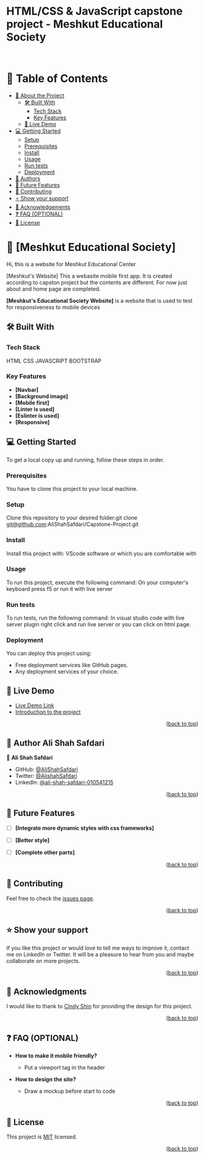 # HTML/CSS & JavaScript capstone project - Meshkut Educational Society
<a name="readme-top"></a>

<div align="center">
  <br/>

  <!-- <h3><b>Microverse README Template</b></h3> -->

</div>

<!-- TABLE OF CONTENTS -->

# 📗 Table of Contents

- [📖 About the Project](#about-project)
  - [🛠 Built With](#built-with)
    - [Tech Stack](#tech-stack)
    - [Key Features](#key-features)
  - [🚀 Live Demo](#live-demo)
- [💻 Getting Started](#getting-started)
  - [Setup](#setup)
  - [Prerequisites](#prerequisites)
  - [Install](#install)
  - [Usage](#usage)
  - [Run tests](#run-tests)
  - [Deployment](#triangular_flag_on_post-deployment)
- [👥 Authors](#authors)
- [🔭 Future Features](#future-features)
- [🤝 Contributing](#contributing)
- [⭐️ Show your support](#support)
- [🙏 Acknowledgements](#acknowledgements)
- [❓ FAQ (OPTIONAL)](#faq)
- [📝 License](#license)

<!-- PROJECT DESCRIPTION -->

# 📖 [Meshkut Educational Society]<a name="about-project"> 
Hi, this is a website for Meshkut Educational Center</a>

[Meshkut's Website] This a webasite mobile first app. It is created according to capston project but the contents are different. For now just about and home page are completed.

**[Meshkut's Educational Society Website]** is a website that is used to test for responsiveness to mobile devices

## 🛠 Built With <a name="HTML, CSS and JavaScript "></a>

### Tech Stack <a name="Front end"></a>
HTML
CSS
JAVASCRIPT
BOOTSTRAP

### Key Features 

- **[Navbar]**
- **[Background image]**
- **[Mobile first]**
- **[Linter is used]**
- **[Eslinter is used]**
- **[Responsive]**
<!-- GETTING STARTED -->

## 💻 Getting Started <a name="getting-started"></a>

To get a local copy up and running, follow these steps in order.

### Prerequisites

You have to clone this project to your local machine.
### Setup

Clone this repository to your desired folder:git clone git@github.com:AliShahSafdari/Capstone-Project.git

### Install

Install this project with: VScode software or which you are comfortable with

### Usage

To run this project, execute the following command: On your computer's keyboard press f5 or run it with live server

### Run tests

To run tests, run the following command: In visual studio code with live server plugin right click and run live server or you can click on html page.

### Deployment
You can deploy this project using:
- Free deployment services like GitHub pages.
- Any deployment services of your choice.


<!-- LIVE DEMO -->

## 🚀 Live Demo <a name="#"></a>

- [Live Demo Link](https://alishahsafdari.github.io/Capstone-Project/)
- [Introduction to the project](https://www.loom.com/share/6f8714bbcf7042209f91243e1088807b)

<p align="right">(<a href="#readme-top">back to top</a>)</p>


<!-- AUTHORS -->

## 👥 Author <a name="authors">Ali Shah Safdari</a>

👤 **Ali Shah Safdari**

- GitHub: [@AliShahSafdari](https://github.com/AliShahSafdari)
- Twitter: [@AlishahSafdari](https://twitter.com/AlishahSafdari)
- LinkedIn: [@ali-shah-safdari-010541215](https://www.linkedin.com/in/ali-shah-safdari-010541215/)


<p align="right">(<a href="#readme-top">back to top</a>)</p>

<!-- FUTURE FEATURES -->

## 🔭 Future Features <a name="future-features"></a>

- [ ] **[Integrate more dynamic styles with css frameworks]**
- [ ] **[Better style]**
- [ ] **[Complete other parts]**


<p align="right">(<a href="#readme-top">back to top</a>)</p>

## 🤝 Contributing <a name="contributing"></a>

Feel free to check the [issues page](https://github.com/AliShahSafdari/Capstone-Project/issues).

<p align="right">(<a href="#readme-top">back to top</a>)</p>

<!-- SUPPORT -->

## ⭐️ Show your support <a name="support"></a>

If you like this project or would love to tell me ways to improve it, contact me on LinkedIn or Twitter. It will be a pleasure to hear from you and maybe collaborate on more projects.

<p align="right">(<a href="#readme-top">back to top</a>)</p>

<!-- ACKNOWLEDGEMENTS -->

## 🙏 Acknowledgments <a name="acknowledgements"></a>
I would like to thank to [Cindy Shin](https://www.behance.net/adagio07) for providing the design for this project.

<p align="right">(<a href="#readme-top">back to top</a>)</p>


## ❓ FAQ (OPTIONAL) <a name="faq"></a>

- **How to make it mobile friendly?**

  - Put a viewport tag in the header

- **How to design the site?**

  - Draw a mockup before start to code

<p align="right">(<a href="#readme-top">back to top</a>)</p>

## 📝 License <a name="license"></a>

This project is [MIT](LICENSE) licensed.

<p align="right">(<a href="#readme-top">back to top</a>)</p>
